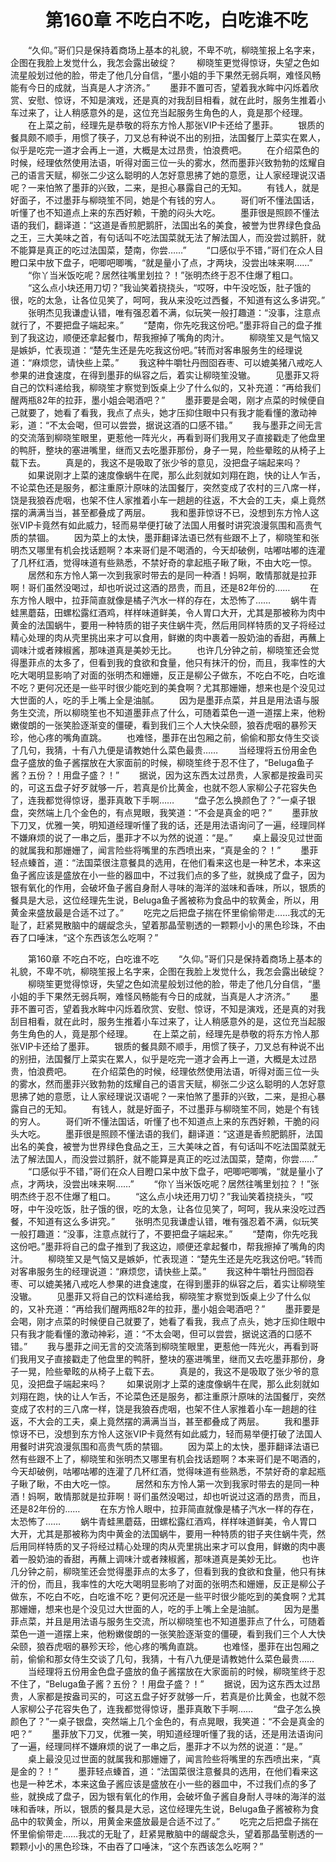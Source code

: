 # 　　第160章 不吃白不吃，白吃谁不吃
　　“久仰。”哥们只是保持着商场上基本的礼貌，不卑不吭，柳晓笙报上名字来，企图在我脸上发觉什么，我怎会露出破绽？
　　柳晓笙更觉得惊讶，失望之色如流星般划过他的脸，带走了他几分自信，“墨小姐的手下果然无弱兵啊，难怪风畅能有今日的成就，当真是人才济济。”
　　墨菲不置可否，望着我水眸中闪烁着欣赏、安慰、惊讶，不知是演戏，还是真的对我刮目相看，就在此时，服务生推着小车过来了，让人稍感意外的是，这位充当起服务生角色的人，竟是那个经理。
　　在上菜之前，经理先是恭敬的将东方怜人那张VIP卡还给了墨菲。
　　银质的餐具颇不顺手，用惯了筷子，刀叉总有种说不出的别扭，法国餐厅上菜实在累人，似乎是吃完一道才会再上一道，大概是太过昂贵，怕浪费吧。
　　在介绍菜色的时候，经理依然使用法语，听得对面三位一头的雾水，然而墨菲兴致勃勃的炫耀自己的语言天赋，柳张二少这么聪明的人怎好意思拂了她的意愿，让人家经理说汉语呢？一来怕煞了墨菲的兴致，二来，是担心暴露自己的无知。
　　有钱人，就是好面子，不过墨菲与柳晓笙不同，她是个有钱的穷人。
　　哥们听不懂法国话，听懂了也不知道点上来的东西好赖，干脆的闷头大吃。
　　墨菲很是照顾不懂法语的我们，翻译道：“这道是香煎肥鹅肝，法国出名的美食，被誉为世界绿色食品之王，三大美味之首，有句话叫不吃法国菜就无法了解法国人，而没尝过鹅肝，就不能算是真正的吃过法国菜，楚南，你尝……”
　　“口感似乎不错，”哥们在众人目瞪口呆中放下盘子，吧唧吧唧嘴，“就是量小了点，才两块，没尝出味来啊……”
　　“你丫当米饭吃呢？居然往嘴里划拉？！”张明杰终于忍不住爆了粗口。
　　“这么点小块还用刀切？”我讪笑着挠挠头，“哎呀，中午没吃饭，肚子饿的很，吃的太急，让各位见笑了，呵呵，我从来没吃过西餐，不知道有这么多讲究。”
　　张明杰见我谦虚认错，唯有强忍着不满，似玩笑一般打趣道：“没事，注意点就行了，不要把盘子端起来。”
　　“楚南，你先吃我这份吧。”墨菲将自己的盘子推到了我这边，顺便还拿起餐巾，帮我擦掉了嘴角的肉汁。
　　柳晓笙又是气恼又是嫉妒，忙表现道：“楚先生还是先吃我这份吧。”转而对客串服务生的经理说道：“麻烦您，请快些上菜。”
　　我这种牛嚼牡丹囫囵吞枣、可以媲美猪八戒吃人参果的进食速度，在得到墨菲的纵容之后，着实让柳晓笙没辙。
　　见墨菲又将自己的饮料递给我，柳晓笙才察觉到饭桌上少了什么似的，又补充道：“再给我们醒两瓶82年的拉菲，墨小姐会喝酒吧？”
　　墨菲要是会喝，刚才点菜的时候便自己就要了，她看了看我，我点了点头，她才压抑住眼中只有我才能看懂的激动神彩，道：“不太会喝，但可以尝尝，据说这酒的口感不错。”
　　我与墨菲之间无言的交流落到柳晓笙眼里，更惹他一阵光火，再看到哥们我用叉子直接戳走了他盘里的鸭肝，整块的塞进嘴里，继而又去吃墨菲那份，身子一晃，险些晕眩的从椅子上载下去。
　　真是的，我这不是吸取了张少爷的意见，没把盘子端起来吗？
　　如果说刚才上菜的速度像蜗牛在爬，那么此刻就如刘翔在跑，快的让人乍舌，不论菜色还是服务，都注重原汁原味的法国餐厅，突然变成了农村的三八席一样，饶是我狼吞虎咽，也架不住人家推着小车一趟趟的往返，不大会的工夫，桌上竟然摆的满满当当，甚至都叠成了两层。
　　我和墨菲惊讶不已，没想到东方怜人这张VIP卡竟然有如此威力，轻而易举便打破了法国人用餐时讲究浪漫氛围和高贵气质的禁锢。
　　因为菜上的太快，墨菲翻译法语已然有些跟不上了，柳晓笙和张明杰又哪里有机会找话题啊？本来哥们是不喝酒的，今天却破例，咕嘟咕嘟的连灌了几杯红酒，觉得味道有些熟悉，不禁好奇的拿起瓶子瞅了瞅，不由大吃一惊。
　　居然和东方怜人第一次到我家时带去的是同一种酒！妈啊，敢情那就是拉菲啊！哥们虽然没喝过，却也听说过这酒的昂贵，而且，还是82年份的……
　　在东方怜人眼中，拉菲简直就像是橘子汽水一样的存在，太恐怖了……
　　蜗牛青蛙黑蘑菇，田螺松露红酒鸡，样样味道鲜美，令人胃口大开，尤其是那被称为肉中黄金的法国蜗牛，要用一种特质的钳子夹住蜗牛壳，然后用同样特质的叉子将经过精心处理的肉从壳里挑出来才可以食用，鲜嫩的肉中裹着一股奶油的香甜，再蘸上调味汁或者辣椒酱，那味道真是美妙无比。
　　也许几分钟之前，柳晓笙还会觉得墨菲点的太多了，但看到我的食欲和食量，他只有抹汗的份，而且，我率性的大吃大喝明显影响了对面的张明杰和姗姗，反正是柳公子做东，不吃白不吃，白吃谁不吃？更何况还是一些平时很少能吃到的美食啊？尤其那姗姗，想来也是个没见过大世面的人，吃的手上嘴上全是油腻。
　　因为是墨菲点菜，并且是用法语与服务生交流，所以柳晓笙也不知道墨菲点了什么，可随着菜色一道一道摆上来，他粉嫩俊朗的一张笑脸逐渐变的僵硬，看到我们三个人大快朵颐，狼吞虎咽的暴殄天珍，他心疼的嘴角直跳。
　　也难怪，墨菲在出包厢之前，偷偷和那女侍生交谈了几句，我猜，十有八九便是请教她什么菜色最贵……
　　当经理将五份用金色盘子盛放的鱼子酱摆放在大家面前的时候，柳晓笙终于忍不住了，“Beluga鱼子酱？五份？！用盘子盛？！”
　　据说，因为这东西太过昂贵，人家都是按盎司买的，可这五盘子好歹就够一斤，若真是价比黄金，也就不怨人家柳公子花容失色了，连我都觉得惊讶，墨菲真敢下手啊……
　　“盘子怎么换颜色了？”一桌子银盘，突然端上几个金色的，有点晃眼，我笑道：“不会是真金的吧？”
　　墨菲放下刀叉，优雅一笑，明知道经理听懂了我的话，还是用法语询问了一遍，经理同样不嫌麻烦的说了一串之后，墨菲才不以为然的说道：“是。”
　　桌上最没见过世面的就属我和那姗姗了，闻言险些将嘴里的东西喷出来，“真是金的？！”
　　墨菲轻点螓首，道：“法国菜很注意餐具的选用，在他们看来这也是一种艺术，本来这鱼子酱应该是盛放在小一些的器皿中，不过我们点的多了些，就换成了盘子，因为银有氧化的作用，会破坏鱼子酱自身耐人寻味的海洋的滋味和香味，所以，银质的餐具是大忌，这位经理先生说，Beluga鱼子酱被称为食品中的软黄金，所以，用黄金来盛放最是合适不过了。”
　　吃完之后把盘子揣在怀里偷偷带走……我忒的无耻了，赶紧晃散脑中的龌龊念头，望着那晶莹剔透的一颗颗小小的黑色珍珠，不由吞了口唾沫，“这个东西该怎么吃啊？”

　　第160章 不吃白不吃，白吃谁不吃
　　“久仰。”哥们只是保持着商场上基本的礼貌，不卑不吭，柳晓笙报上名字来，企图在我脸上发觉什么，我怎会露出破绽？
　　柳晓笙更觉得惊讶，失望之色如流星般划过他的脸，带走了他几分自信，“墨小姐的手下果然无弱兵啊，难怪风畅能有今日的成就，当真是人才济济。”
　　墨菲不置可否，望着我水眸中闪烁着欣赏、安慰、惊讶，不知是演戏，还是真的对我刮目相看，就在此时，服务生推着小车过来了，让人稍感意外的是，这位充当起服务生角色的人，竟是那个经理。
　　在上菜之前，经理先是恭敬的将东方怜人那张VIP卡还给了墨菲。
　　银质的餐具颇不顺手，用惯了筷子，刀叉总有种说不出的别扭，法国餐厅上菜实在累人，似乎是吃完一道才会再上一道，大概是太过昂贵，怕浪费吧。
　　在介绍菜色的时候，经理依然使用法语，听得对面三位一头的雾水，然而墨菲兴致勃勃的炫耀自己的语言天赋，柳张二少这么聪明的人怎好意思拂了她的意愿，让人家经理说汉语呢？一来怕煞了墨菲的兴致，二来，是担心暴露自己的无知。
　　有钱人，就是好面子，不过墨菲与柳晓笙不同，她是个有钱的穷人。
　　哥们听不懂法国话，听懂了也不知道点上来的东西好赖，干脆的闷头大吃。
　　墨菲很是照顾不懂法语的我们，翻译道：“这道是香煎肥鹅肝，法国出名的美食，被誉为世界绿色食品之王，三大美味之首，有句话叫不吃法国菜就无法了解法国人，而没尝过鹅肝，就不能算是真正的吃过法国菜，楚南，你尝……”
　　“口感似乎不错，”哥们在众人目瞪口呆中放下盘子，吧唧吧唧嘴，“就是量小了点，才两块，没尝出味来啊……”
　　“你丫当米饭吃呢？居然往嘴里划拉？！”张明杰终于忍不住爆了粗口。
　　“这么点小块还用刀切？”我讪笑着挠挠头，“哎呀，中午没吃饭，肚子饿的很，吃的太急，让各位见笑了，呵呵，我从来没吃过西餐，不知道有这么多讲究。”
　　张明杰见我谦虚认错，唯有强忍着不满，似玩笑一般打趣道：“没事，注意点就行了，不要把盘子端起来。”
　　“楚南，你先吃我这份吧。”墨菲将自己的盘子推到了我这边，顺便还拿起餐巾，帮我擦掉了嘴角的肉汁。
　　柳晓笙又是气恼又是嫉妒，忙表现道：“楚先生还是先吃我这份吧。”转而对客串服务生的经理说道：“麻烦您，请快些上菜。”
　　我这种牛嚼牡丹囫囵吞枣、可以媲美猪八戒吃人参果的进食速度，在得到墨菲的纵容之后，着实让柳晓笙没辙。
　　见墨菲又将自己的饮料递给我，柳晓笙才察觉到饭桌上少了什么似的，又补充道：“再给我们醒两瓶82年的拉菲，墨小姐会喝酒吧？”
　　墨菲要是会喝，刚才点菜的时候便自己就要了，她看了看我，我点了点头，她才压抑住眼中只有我才能看懂的激动神彩，道：“不太会喝，但可以尝尝，据说这酒的口感不错。”
　　我与墨菲之间无言的交流落到柳晓笙眼里，更惹他一阵光火，再看到哥们我用叉子直接戳走了他盘里的鸭肝，整块的塞进嘴里，继而又去吃墨菲那份，身子一晃，险些晕眩的从椅子上载下去。
　　真是的，我这不是吸取了张少爷的意见，没把盘子端起来吗？
　　如果说刚才上菜的速度像蜗牛在爬，那么此刻就如刘翔在跑，快的让人乍舌，不论菜色还是服务，都注重原汁原味的法国餐厅，突然变成了农村的三八席一样，饶是我狼吞虎咽，也架不住人家推着小车一趟趟的往返，不大会的工夫，桌上竟然摆的满满当当，甚至都叠成了两层。
　　我和墨菲惊讶不已，没想到东方怜人这张VIP卡竟然有如此威力，轻而易举便打破了法国人用餐时讲究浪漫氛围和高贵气质的禁锢。
　　因为菜上的太快，墨菲翻译法语已然有些跟不上了，柳晓笙和张明杰又哪里有机会找话题啊？本来哥们是不喝酒的，今天却破例，咕嘟咕嘟的连灌了几杯红酒，觉得味道有些熟悉，不禁好奇的拿起瓶子瞅了瞅，不由大吃一惊。
　　居然和东方怜人第一次到我家时带去的是同一种酒！妈啊，敢情那就是拉菲啊！哥们虽然没喝过，却也听说过这酒的昂贵，而且，还是82年份的……
　　在东方怜人眼中，拉菲简直就像是橘子汽水一样的存在，太恐怖了……
　　蜗牛青蛙黑蘑菇，田螺松露红酒鸡，样样味道鲜美，令人胃口大开，尤其是那被称为肉中黄金的法国蜗牛，要用一种特质的钳子夹住蜗牛壳，然后用同样特质的叉子将经过精心处理的肉从壳里挑出来才可以食用，鲜嫩的肉中裹着一股奶油的香甜，再蘸上调味汁或者辣椒酱，那味道真是美妙无比。
　　也许几分钟之前，柳晓笙还会觉得墨菲点的太多了，但看到我的食欲和食量，他只有抹汗的份，而且，我率性的大吃大喝明显影响了对面的张明杰和姗姗，反正是柳公子做东，不吃白不吃，白吃谁不吃？更何况还是一些平时很少能吃到的美食啊？尤其那姗姗，想来也是个没见过大世面的人，吃的手上嘴上全是油腻。
　　因为是墨菲点菜，并且是用法语与服务生交流，所以柳晓笙也不知道墨菲点了什么，可随着菜色一道一道摆上来，他粉嫩俊朗的一张笑脸逐渐变的僵硬，看到我们三个人大快朵颐，狼吞虎咽的暴殄天珍，他心疼的嘴角直跳。
　　也难怪，墨菲在出包厢之前，偷偷和那女侍生交谈了几句，我猜，十有八九便是请教她什么菜色最贵……
　　当经理将五份用金色盘子盛放的鱼子酱摆放在大家面前的时候，柳晓笙终于忍不住了，“Beluga鱼子酱？五份？！用盘子盛？！”
　　据说，因为这东西太过昂贵，人家都是按盎司买的，可这五盘子好歹就够一斤，若真是价比黄金，也就不怨人家柳公子花容失色了，连我都觉得惊讶，墨菲真敢下手啊……
　　“盘子怎么换颜色了？”一桌子银盘，突然端上几个金色的，有点晃眼，我笑道：“不会是真金的吧？”
　　墨菲放下刀叉，优雅一笑，明知道经理听懂了我的话，还是用法语询问了一遍，经理同样不嫌麻烦的说了一串之后，墨菲才不以为然的说道：“是。”
　　桌上最没见过世面的就属我和那姗姗了，闻言险些将嘴里的东西喷出来，“真是金的？！”
　　墨菲轻点螓首，道：“法国菜很注意餐具的选用，在他们看来这也是一种艺术，本来这鱼子酱应该是盛放在小一些的器皿中，不过我们点的多了些，就换成了盘子，因为银有氧化的作用，会破坏鱼子酱自身耐人寻味的海洋的滋味和香味，所以，银质的餐具是大忌，这位经理先生说，Beluga鱼子酱被称为食品中的软黄金，所以，用黄金来盛放最是合适不过了。”
　　吃完之后把盘子揣在怀里偷偷带走……我忒的无耻了，赶紧晃散脑中的龌龊念头，望着那晶莹剔透的一颗颗小小的黑色珍珠，不由吞了口唾沫，“这个东西该怎么吃啊？”
